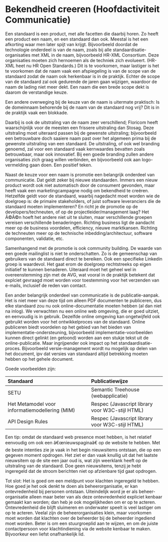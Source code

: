
# Bekendheid creeren (Hoofdactiviteit Communicatie)
Een standaard is een product, met alle facetten die daarbij horen. Zo heeft een product een naam, en een standaard dan ook. Meestal is het een afkorting waar men later spijt van krijgt. Bijvoorbeeld doordat de technologie onderdeel is van de naam, zoals bij alle standaardisatie-organisaties met XML in de naam, bijvoorbeeld HR-XML Consortium. Deze organisaties moeten zich hernoemen als de techniek zich evolueert. (HR-XML heet nu HR Open Standards.) Dit is te voorkomen, maar lastiger is het te voorkomen dat de naam vaak een afspiegeling is van de scope van de standaard zodat de naam ook herkenbaar is in de praktijk. Echter de scope van de standaard zal ook gedurende de jaren gaan wijzigen, waardoor de naam de lading niet meer dekt. Een naam die een brede scope dekt is daarom de verstandige keuze.

Een andere overweging bij de keuze van de naam is uitermate praktisch: Is de domeinnaam behorende bij de naam van de standaard nog vrij? Dit is in de praktijk vaak een blokkade.

Daarbij is ook de uitstraling van de naam zeer verschillend; Floricom heeft waarschijnlijk voor de meesten een frissere uitstraling dan Stosag. Deze uitstraling moet uiteraard passen bij de gewenste uitstraling; bijvoorbeeld een betrouwbare doch saaiere naam past over het algemeen prima bij de gewenste uitstraling van een standaard. De uitstraling, of ook wel branding genoemd, zal voor een standaard vaak kernwaardes bevatten zoals betrouwbaar, maar ook innovatief. Bij een goede branding zullen andere organisaties zich graag willen verbinden, en bijvoorbeeld ook aan logo-vermelding gaan doen. Een positief teken.

Naast de keuze voor een naam is promotie een belangrijk onderdeel van communicatie. Dat geldt zeker bij nieuwe standaarden. Immers een nieuw product wordt ook niet automatisch door de consument gevonden, maar heeft vaak een marketingcampagne nodig om bekendheid te creëren. Hetzelfde geldt voor de standaard, waarbij nagedacht moet worden wie de doelgroep is: de primaire stakeholders, of juist software leveranciers die de standaard moeten implementeren? En richt je de promotie op de developers/techneuten, of op de projectleider/management laag? Het Ã©Ã©n hoeft het andere niet uit te sluiten, maar verschillende groepen vereisen verschillende benaderingen. Richting business ligt de aandacht meer  op de business voordelen, efficiency, nieuwe marktkansen. Richting de techneuten meer op de technische inbedding/architectuur, software componenten, validatie, etc.

Samenhangend met de promotie is ook community building. De waarde van een goede mailinglist is niet te onderschatten. Zo is de gemeenschap van gebruikers van de standaard direct te bereiken. Ook een specifieke Linkedin groep is waardevol. Het gaat erom de doelgroep rechtstreeks op eigen initiatief te kunnen benaderen. Uiteraard moet het geheel wel in overeenstemming zijn met de AVG, wat vooral in de praktijk betekent dat explciet gevraagd moet worden voor toestemming voor het verzenden van e-mails, inclusief de reden van contact.

Een ander belangrijk onderdeel van communicatie is de publicatie-aanpak. Het is niet meer van deze tijd om alleen PDF documenten te publiceren, dus elke standaard zou nu ook online-documentatie moeten hebben (al dan niet na inlog). We verwachten nu een online web omgeving, die er goed uitziet, en eenvoudig is in gebruik. Dezelfde online omgeving kan ongetwijfeld ook gebruikt worden voor het ontwikkelproces van de standaard. Online publiceren biedt voordelen op het gebied van het bieden van implementatie-ondersteuning, bijvoorbeeld implementatie-voorbeelden kunnen direct gelinkt (en getoond) worden aan een stukje tekst uit de online-publicatie. Maar ingrijpender ook impact op het standaardisatie-proces. Bijvoorbeeld versie-management wordt nu mogelijk op delen van het document, ipv dat versies van standaard altijd betrekking moeten hebben op het gehele document.

Goede voorbeelden zijn:

| Standaard                                      | Publicatiewijze                                 |
| :--- | :--- |
| SETU                                           | Semantic Treehouse (webapplicatie)              |
| Het Metamodel voor informatiemodellering (MIM) | Respec (Javascript library voor W3C-stijl HTML) |
| API Design Rules                               | Respec (Javascript library voor W3C-stijl HTML) |

Een tip: omdat de standaard web presence moet hebben, is het relatief eenvoudig om ook een â€œnieuwspaginaâ€ op de website te hebben. Met de beste intenties zie je vaak in het begin nieuwsitems ontstaan, die op een gegeven moment opdrogen. Het ziet er dan vaak knullig uit dat het laatste nieuwsitem op de site een jaar oud is, wat zijn weerklank heeft op de uitstraling van de standaard. Doe geen nieuwsitems, tenzij je hebt ingeregeld dat de stroom berichten niet op afzienbare tijd gaat opdrogen.

Tot slot: Het is goed om een meldpunt voor klachten ingeregeld te hebben. Hoe goed je het ook denkt te doen als beheerorganisatie, er kan ontevredenheid bij personen ontstaan. Uiteindelijk word je er als beheer-organisatie alleen maar beter van als deze ontevredenheid expliciet kenbaar gemaakt kan worden; dan heb je ook mogelijkheden om er op te acteren. Ontevredenheid die blijft sluimeren en onderwater speelt is veel lastiger om op te acteren. Veelal zijn de beheerorganisaties klein, maar voorkomen moet worden dat klachten over de beheerder bij de beheerder ingediend moet worden. Beter is om een stuurgroeplid aan te wijzen, en om de juiste contactpersoon voor klachtindiening via de website kenbaar te maken. Bijvoorkeur een liefst onafhankelijk lid.
